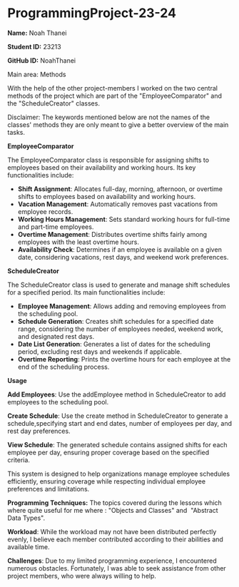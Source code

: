# ProgrammingProject-23-24

**Name:** Noah Thanei

**Student ID:** 23213

**GitHub ID:** NoahThanei

Main area: Methods

With the help of the other project-members I worked on the two central methods of the project which are part of the "EmployeeComparator" and the "ScheduleCreator" classes.

Disclaimer: The keywords mentioned below are not the names of the classes' methods they are only meant to give a better overview of the main tasks.

**EmployeeComparator**

The EmployeeComparator class is responsible for assigning shifts to employees based on their availability and working hours. Its key functionalities include:

-   **Shift Assignment**: Allocates full-day, morning, afternoon, or overtime shifts to employees based on availability and working hours.
-   **Vacation Management**: Automatically removes past vacations from employee records.
-   **Working Hours Management**: Sets standard working hours for full-time and part-time employees.
-   **Overtime Management**: Distributes overtime shifts fairly among employees with the least overtime hours.
-   **Availability Check**: Determines if an employee is available on a given date, considering vacations, rest days, and weekend work preferences.

**ScheduleCreator**

The ScheduleCreator class is used to generate and manage shift schedules for a specified period. Its main functionalities include:

-   **Employee Management**: Allows adding and removing employees from the scheduling pool.
-   **Schedule Generation**: Creates shift schedules for a specified date range, considering the number of employees needed, weekend work, and designated rest days.
-   **Date List Generation**: Generates a list of dates for the scheduling period, excluding rest days and weekends if applicable.
-   **Overtime Reporting**: Prints the overtime hours for each employee at the end of the scheduling process.

**Usage**

**Add Employees**: Use the addEmployee method in ScheduleCreator to add employees to the scheduling pool.

**Create Schedule**: Use the create method in ScheduleCreator to generate a schedule,specifying start and end dates, number of employees per day, and rest day preferences.

**View Schedule**: The generated schedule contains assigned shifts for each employee per day, ensuring proper coverage based on the specified criteria.

This system is designed to help organizations manage employee schedules efficiently, ensuring coverage while respecting individual employee preferences and limitations.



**Programming Techniques:** The topics covered during the lessons which where quite useful for me where : "Objects and Classes" and  "Abstract Data Types".

**Workload**: While the workload may not have been distributed perfectly evenly, I believe each member contributed according to their abilities and available time.

**Challenges**: Due to my limited programming experience, I encountered numerous obstacles. Fortunately, I was able to seek assistance from other project members, who were always willing to help.
